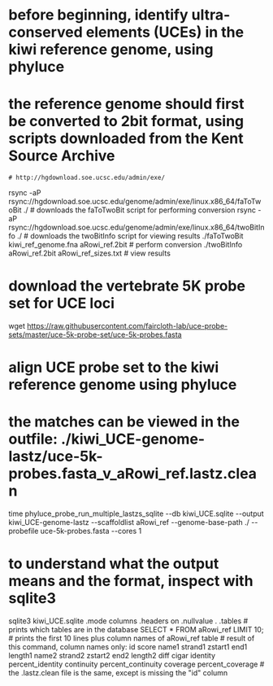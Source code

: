 # before beginning, identify ultra-conserved elements (UCEs) in the kiwi reference genome, using phyluce
# the reference genome should first be converted to 2bit format, using scripts downloaded from the Kent Source Archive
	# http://hgdownload.soe.ucsc.edu/admin/exe/

rsync -aP rsync://hgdownload.soe.ucsc.edu/genome/admin/exe/linux.x86_64/faToTwoBit ./ # downloads the faToTwoBit script for performing conversion
rsync -aP rsync://hgdownload.soe.ucsc.edu/genome/admin/exe/linux.x86_64/twoBitInfo ./ # downloads the twoBitInfo script for viewing results
./faToTwoBit kiwi_ref_genome.fna aRowi_ref.2bit # perform conversion
./twoBitInfo aRowi_ref.2bit aRowi_ref_sizes.txt # view results

# download the vertebrate 5K probe set for UCE loci

wget https://raw.githubusercontent.com/faircloth-lab/uce-probe-sets/master/uce-5k-probe-set/uce-5k-probes.fasta

# align UCE probe set to the kiwi reference genome using phyluce
# the matches can be viewed in the outfile: ./kiwi_UCE-genome-lastz/uce-5k-probes.fasta_v_aRowi_ref.lastz.clean

time phyluce_probe_run_multiple_lastzs_sqlite --db kiwi_UCE.sqlite --output kiwi_UCE-genome-lastz --scaffoldlist aRowi_ref --genome-base-path ./ --probefile uce-5k-probes.fasta --cores 1

# to understand what the output means and the format, inspect with sqlite3

sqlite3 kiwi_UCE.sqlite
.mode columns
.headers on
.nullvalue .
.tables # prints which tables are in the database
SELECT * FROM aRowi_ref LIMIT 10; # prints the first 10 lines plus column names of aRowi_ref table
	# result of this command, column names only: id  score  name1  strand1  zstart1  end1  length1  name2  strand2  zstart2  end2  length2  diff  cigar  identity  percent_identity  continuity  percent_continuity  coverage  percent_coverage
	# the .lastz.clean file is the same, except is missing the "id" column

